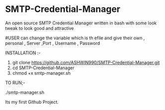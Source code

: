 # SMTP-Credential-Manager
An open source SMTP Credential Manager written in bash with some look tweak to look good and attractive 

#USER can change the variable which is th efile and give their own , personal , Server ,Port , Username , Password 


INSTALLATION :-

1) git clone https://github.com/ASHWIN990/SMTP-Credential-Manager.git
2) cd SMTP-Credential-Manager
3) chmod +x smtp-manager.sh 


TO RUN;-

./smtp-manager.sh





Its my first Github Project.
